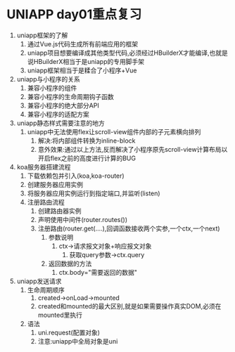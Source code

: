 # UNIAPP day01重点复习

1. uniapp框架的了解
   1. 通过Vue.js代码生成所有前端应用的框架
   2. uniapp项目想要编译成其他类型代码,必须经过HBuilderX才能编译,也就是说HBuilderX相当于是uniapp的专用脚手架
   3. uniapp框架相当于是糅合了小程序+Vue
2. uniapp与小程序的关系
   1. 兼容小程序的组件
   2. 兼容小程序的生命周期钩子函数
   3. 兼容小程序的绝大部分API
   4. 兼容小程序的适配方案
3. uniapp静态样式需要注意的地方
   1. uniapp中无法使用flex让scroll-view组件内部的子元素横向排列
      1. 解决:将内部组件转换为inline-block
      2. 意外效果:通过以上方法,反而解决了小程序原先scroll-view计算布局以开启flex之前的高度进行计算的BUG
4. koa服务器搭建流程
   1. 下载依赖包并引入(koa,koa-router)
   2. 创建服务器应用实例
   3. 将服务器应用实例运行到指定端口,并监听(listen)
   4. 注册路由流程
      1. 创建路由器实例
      2. 声明使用中间件(router.routes())
      3. 注册路由(router.get(....),回调函数接收两个实参,一个ctx,一个next)
         1. 参数说明
            1. ctx->请求报文对象+响应报文对象
               1. 获取query参数->ctx.query
         2. 返回数据的方法
            1. ctx.body="需要返回的数据"
5. uniapp发送请求
   1. 生命周期顺序
      1. created->onLoad->mounted
      2. created和mounted的最大区别,就是如果需要操作真实DOM,必须在mounted里执行
   2. 语法
      1. uni.request(配置对象)
      2. 注意:uniapp中全局对象是uni